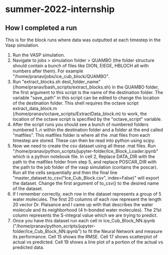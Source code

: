 # summer-2022-internship

## How I completed a run
This is for the block runs where data was outputted at each timestep in the Vasp simulation.

1. Run the VASP simulation.
2. Navigate to  jobs > simulation folder > QUAMBO (the folder structure should contain a bunch of files like DION, EIEGE, HBLOCH all with numbers after them). For example "/home/pranav/jobs/ice_cub_block/QUAMBO".
4. Run "extract_blocks.sh dest_folder_name" (/home/pranav/bash_scripts/extract_blocks.sh) in the QUAMBO folder, the first argument to this script is the name of the destination folder. The variable "save_path" in this script can be edited to change the location of the destination folder. This shell requires the octave script extract_data_block.m (/home/pranav/octave_scripts/ExtractData_block.m) to work, the location of the octave script is specified by the "octave_script" variable.
5. After the script runs you should see a bunch of numbered folders numbered 1..n within the destination folder and a folder at the end called "matfiles". This matfiles folder is where all the .mat files from each timestep are stored. These can then be read into python using scipy.
6. Now we need to create the csv dataset using all these .mat files. Run "/home/pranav/python_scripts/jupyter-folder/Ice_Block_Loader.ipynb" which is a python notebook file. In cell 2, Replace DATA_DIR with the path to the matfiles folder from step 5, and replace POSCAR_DIR with the path to the job folder of the vasp simulation (contains the poscar). Run all the cells sequentially and then the final line "master_dataset.to_csv("Ice_Cub_Block.csv", index=False)" will export the dataset. Change the first argument of to_csv() to the desired name of the dataset.
7. If I remember correctly, each row in the dataset represents a group of 5 water molecules. The first 20 columns of each row represent the length 20 vector Dr. Plaisance and I came up with that describes the water molecule and its neighborhood (4 h-bonded water molecules). The 21st column represents the S-integral value which we are trying to predict.
8. Once you have this dataset run each cell in Ice_Cub_Block_NN.ipynb ("/home/pranav/python_scripts/jupyter-folder/Ice_Cub_Block_NN.ipynb") to fit the Neural Network and measure its performance. Cell 15 shows the RMSE. Cell 17 shows scatterplot of actual vs predicted. Cell 19 shows a line plot of a portion of the actual vs predicted data.
